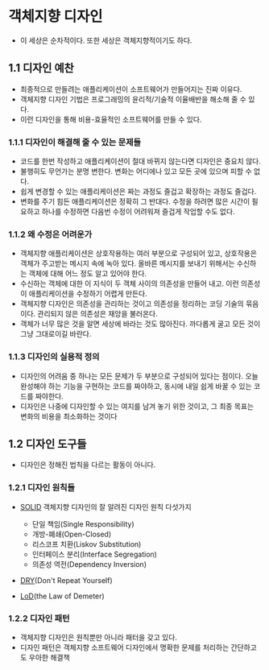 # 객체지향 디자인
- 이 세상은 순차적이다. 또한 세상은 객체지향적이기도 하다.

## 1.1 디자인 예찬
- 최종적으로 만들려는 애플리케이션이 소프트웨어가 만들어지는 진짜 이유다.
- 객체지향 디자인 기법은 프로그래밍의 윤리적/기술적 이율배반을 해소해 줄 수 있다.
- 이런 디자인을 통해 비용-효율적인 소프트웨어를 만들 수 있다.

### 1.1.1 디자인이 해결해 줄 수 있는 문제들
- 코드를 한번 작성하고 애플리케이션이 절대 바뀌지 않는다면 디자인은 중요치 않다.
- 불행히도 무언가는 분명 변한다. 변화는 어디에나 있고 모든 곳에 있으며 피할 수 없다.
- 쉽게 변경할 수 있는 애플리케이션은 짜는 과정도 즐겁고 확장하는 과정도 즐겁다.
- 변화를 주기 힘든 애플리케이션은 정확히 그 반대다. 수정을 하려면 많은 시간이 필요하고 하나를 수정하면 다음번 수정이 어려워져 즐겁게 작업할 수도 없다.

### 1.1.2 왜 수정은 어려운가
- 객체지향 애플리케이션은 상호작용하는 여러 부분으로 구성되어 있고, 상호작용은 객체가 주고받는 메시지 속에 녹아 있다. 올바른 메시지를 보내기 위해서는 수신하는 객체에 대해 어느 정도 알고 있어야 한다.
- 수신하는 객체에 대한 이 지식이 두 객체 사이의 의존성을 만들어 내고. 이런 의존성이 애플리케이션을 수정하기 어렵게 만든다.
- 객체지향 디자인은 의존성을 관리하는 것이고 의존성을 정리하는 코딩 기술의 묶음이다. 관리되지 않은 의존성은 재앙을 불러온다.
- 객체가 너무 많은 것을 알면 세상에 바라는 것도 많아진다. 까다롭게 굴고 모든 것이 그냥 그대로이길 바란다. 

### 1.1.3 디자인의 실용적 정의
- 디자인의 어려움 중 하나는 모든 문제가 두 부분으로 구성되어 있다는 점이다. 오늘 완성해야 하는 기능을 구현하는 코드를 짜야하고, 동시에 내일 쉽게 바꿀 수 있는 코드를 짜야한다.
- 디자인은 나중에 디자인할 수 있는 여지를 남겨 놓기 위한 것이고, 그 최종 목표는 변화의 비용을 최소화하는 것이다

## 1.2 디자인 도구들
- 디자인은 정해진 법칙을 다르는 활동이 아니다.
  
### 1.2.1 디자인 원칙들
- [SOLID](https://ko.wikipedia.org/wiki/SOLID_(%EA%B0%9D%EC%B2%B4_%EC%A7%80%ED%96%A5_%EC%84%A4%EA%B3%84)) 객체지향 디자인의 잘 알려진 디자인 원칙 다섯가지
  - 단일 책임(Single Responsibility)
  - 개방-폐쇄(Open-Closed)
  - 리스코프 치환(Liskov Substitution)
  - 인터페이스 분리(Interface Segregation)
  - 의존성 역전(Dependency Inversion)
    
- [DRY](https://en.wikipedia.org/wiki/Don%27t_repeat_yourself)(Don't Repeat Yourself)
- [LoD](https://en.wikipedia.org/wiki/Law_of_Demeter)(the Law of Demeter)

### 1.2.2 디자인 패턴
- 객체지향 디자인은 원칙뿐만 아니라 패터을 갖고 있다.
- 디자인 패턴은 객체지향 소프트웨어 디자인에서 명확한 문제를 처리하는 간단하고도 우아한 해결책
